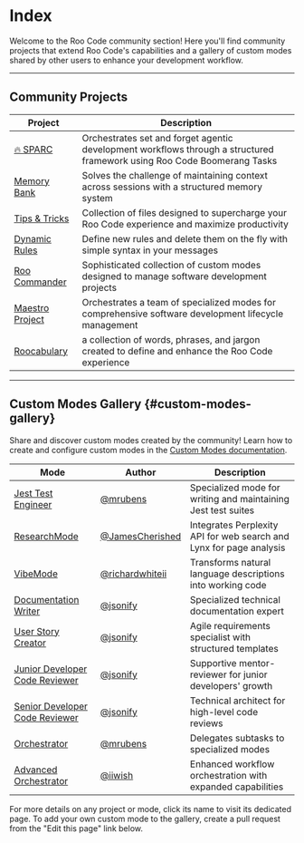 # Index

Welcome to the Roo Code community section! Here you'll find community projects that extend Roo Code's capabilities and a gallery of custom modes shared by other users to enhance your development workflow.

---

## Community Projects

| Project | Description |
|---------|-------------|
| [🔥 SPARC](/community/sparc) | Orchestrates set and forget agentic development workflows through a structured framework using Roo Code Boomerang Tasks |
| [Memory Bank](/community/memory-bank) | Solves the challenge of maintaining context across sessions with a structured memory system |
| [Tips & Tricks](/community/tips-and-tricks) | Collection of files designed to supercharge your Roo Code experience and maximize productivity |
| [Dynamic Rules](/community/dynamic-rules) | Define new rules and delete them on the fly with simple syntax in your messages |
| [Roo Commander](/community/roo-commander) | Sophisticated collection of custom modes designed to manage software development projects |
| [Maestro Project](/community/maestro) | Orchestrates a team of specialized modes for comprehensive software development lifecycle management |
| [Roocabulary](/community/roocabulary) | a collection of words, phrases, and jargon created to define and enhance the Roo Code experience |

---

## Custom Modes Gallery {#custom-modes-gallery}

Share and discover custom modes created by the community! Learn how to create and configure custom modes in the [Custom Modes documentation](/features/custom-modes).

| Mode | Author | Description |
|------|--------|-------------|
| [Jest Test Engineer](/community/custom-modes/jest-test-engineer) | [@mrubens](https://github.com/mrubens) | Specialized mode for writing and maintaining Jest test suites |
| [ResearchMode](/community/custom-modes/research-mode) | [@JamesCherished](https://github.com/James-Cherished-Inc/) | Integrates Perplexity API for web search and Lynx for page analysis |
| [VibeMode](/community/custom-modes/vibe-mode) | [@richardwhiteii](https://github.com/richardwhiteii) | Transforms natural language descriptions into working code |
| [Documentation Writer](/community/custom-modes/documentation-writer) | [@jsonify](https://github.com/jsonify) | Specialized technical documentation expert |
| [User Story Creator](/community/custom-modes/user-story-creator) | [@jsonify](https://github.com/jsonify) | Agile requirements specialist with structured templates |
| [Junior Developer Code Reviewer](/community/custom-modes/junior-developer-code-reviewer) | [@jsonify](https://github.com/jsonify) | Supportive mentor-reviewer for junior developers' growth |
| [Senior Developer Code Reviewer](/community/custom-modes/senior-developer-code-reviewer) | [@jsonify](https://github.com/jsonify) | Technical architect for high-level code reviews |
| [Orchestrator](/community/custom-modes/orchestrator) | [@mrubens](https://github.com/mrubens) | Delegates subtasks to specialized modes |
| [Advanced Orchestrator](/community/custom-modes/advanced-orchestrator) | [@iiwish](https://github.com/iiwish) | Enhanced workflow orchestration with expanded capabilities |

For more details on any project or mode, click its name to visit its dedicated page. To add your own custom mode to the gallery, create a pull request from the "Edit this page" link below.